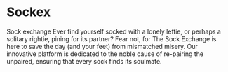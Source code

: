 # Sockex
Sock exchange
Ever find yourself socked with a lonely leftie, or perhaps a solitary rightie, pining for its partner? Fear not, for The Sock Exchange is here to save the day (and your feet) from mismatched misery. Our innovative platform is dedicated to the noble cause of re-pairing the unpaired, ensuring that every sock finds its soulmate.
